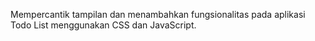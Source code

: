 Mempercantik tampilan dan menambahkan 
fungsionalitas pada aplikasi Todo List menggunakan CSS dan 
JavaScript.